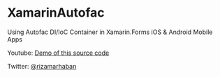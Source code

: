 # XamarinAutofac
Using Autofac DI/IoC Container in Xamarin.Forms iOS &amp; Android Mobile Apps

Youtube: [Demo of this source code](https://www.youtube.com/watch?v=ICjKv-N8ILU)

Twitter: [@rizamarhaban](https://twitter.com/rizamarhaban)
